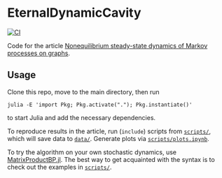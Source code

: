 # EternalDynamicCavity
[![CI](https://github.com/stecrotti/EternalDynamicCavity/actions/workflows/CI.yml/badge.svg)](https://github.com/stecrotti/EternalDynamicCavity/actions/workflows/CI.yml)

Code for the article [Nonequilibrium steady-state dynamics of Markov processes on graphs](https://arxiv.org/abs/2411.19100).

## Usage
Clone this repo, move to the main directory, then run
```
julia -E 'import Pkg; Pkg.activate("."); Pkg.instantiate()'
```
to start Julia and add the necessary dependencies.

To reproduce results in the article, run (`include`) scripts from [`scripts/`](scripts/), which will save data to [`data/`](data/). Generate plots via [`scripts/plots.ipynb`](scripts/plots.ipynb). 


To try the algorithm on your own stochastic dynamics, use [MatrixProductBP.jl](https://github.com/stecrotti/MatrixProductBP.jl). 
The best way to get acquainted with the syntax is to check out the examples in [`scripts/`](scripts/).
